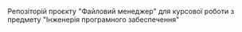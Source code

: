 Репозіторій проєкту "Файловий менеджер" для курсової роботи з предмету "Інженерія програмного забеспечення"
